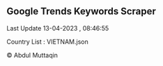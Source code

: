 

## Google Trends Keywords Scraper 
 
Last Update 13-04-2023 , 08:46:55

Country List :
VIETNAM.json



© Abdul Muttaqin 
